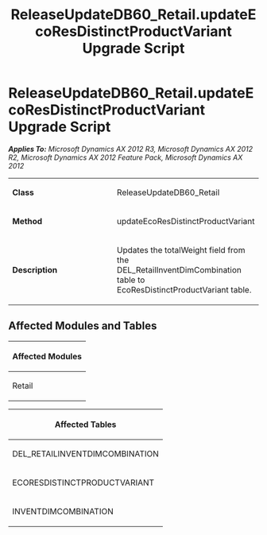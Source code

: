 ﻿---
title: ReleaseUpdateDB60_Retail.updateEcoResDistinctProductVariant Upgrade Script
TOCTitle: ReleaseUpdateDB60_Retail.updateEcoResDistinctProductVariant Upgrade Script
ms:assetid: 0c25ce57-6e35-8c19-049e-21580fcf5e36
ms:mtpsurl: https://msdn.microsoft.com/en-us/library/JJ735673(v=AX.60)
ms:contentKeyID: 49706580
ms.date: 05/18/2015
mtps_version: v=AX.60
---

# ReleaseUpdateDB60\_Retail.updateEcoResDistinctProductVariant Upgrade Script 


_**Applies To:** Microsoft Dynamics AX 2012 R3, Microsoft Dynamics AX 2012 R2, Microsoft Dynamics AX 2012 Feature Pack, Microsoft Dynamics AX 2012_

<table>
<colgroup>
<col style="width: 50%" />
<col style="width: 50%" />
</colgroup>
<tbody>
<tr class="odd">
<td><p><strong>Class</strong></p></td>
<td><p>ReleaseUpdateDB60_Retail</p></td>
</tr>
<tr class="even">
<td><p><strong>Method</strong></p></td>
<td><p>updateEcoResDistinctProductVariant</p></td>
</tr>
<tr class="odd">
<td><p><strong>Description</strong></p></td>
<td><p>Updates the totalWeight field from the DEL_RetailInventDimCombination table to EcoResDistinctProductVariant table.</p></td>
</tr>
</tbody>
</table>


## Affected Modules and Tables

<table>
<colgroup>
<col style="width: 100%" />
</colgroup>
<thead>
<tr class="header">
<th><p>Affected Modules</p></th>
</tr>
</thead>
<tbody>
<tr class="odd">
<td><p>Retail</p></td>
</tr>
</tbody>
</table>


<table>
<colgroup>
<col style="width: 100%" />
</colgroup>
<thead>
<tr class="header">
<th><p>Affected Tables</p></th>
</tr>
</thead>
<tbody>
<tr class="odd">
<td><p>DEL_RETAILINVENTDIMCOMBINATION</p></td>
</tr>
<tr class="even">
<td><p>ECORESDISTINCTPRODUCTVARIANT</p></td>
</tr>
<tr class="odd">
<td><p>INVENTDIMCOMBINATION</p></td>
</tr>
</tbody>
</table>

  


